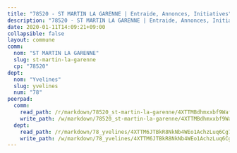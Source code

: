 ```yaml
---
title: "78520 - ST MARTIN LA GARENNE | Entraide, Annonces, Initiatives"
description: "78520 - ST MARTIN LA GARENNE | Entraide, Annonces, Initiatives"
date: 2020-01-11T14:09:21+09:00
collapsible: false
layout: commune
comm:
  nom: "ST MARTIN LA GARENNE"
  slug: st-martin-la-garenne
  cp: "78520"
dept:
  nom: "Yvelines"
  slug: yvelines
  num: "78"
peerpad:
  comm:
    read_path: /r/markdown/78520_st-martin-la-garenne/4XTTMBdhmxxbf9WafQ4QtfpoSJTSjk3uRXb78z6mu5tTMnErS
    write_path: /w/markdown/78520_st-martin-la-garenne/4XTTMBdhmxxbf9WafQ4QtfpoSJTSjk3uRXb78z6mu5tTMnErS-K3TgUPqgnzXArVcHCEsHC4FfUuSNgBY5vmyXtLsWrZJoxbE7EnEuhbta3PCEv56KJz9Qz97YmDpAF2hFEJWekWDQCjZYT3KKZL2cUYS1mVgeS5oCiVEtaDFjda2r8bSU1BWFSR3L
  dept:
    read_path: /r/markdown/78_yvelines/4XTTM6JTBkR8NkNb4WEo1AchzLuq6Cg73ydg7w9pErcQZA13p
    write_path: /w/markdown/78_yvelines/4XTTM6JTBkR8NkNb4WEo1AchzLuq6Cg73ydg7w9pErcQZA13p-K3TgUBFRQCPZwoWqJkunXeSjdgbtU3xzUSsui8DBc3rCTw6mbo4gNvfQRdE99JD3AnVW7fzseq687LKfGWCfAPajih5ByiZ3SpFz1r449oWaDnM5BHKZTbYtf6pEhRvzWbcazhrS
---
```


